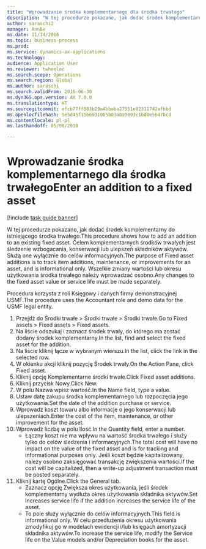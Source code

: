 ```yaml
--- 
title: "Wprowadzanie środka komplementarnego dla środka trwałego"
description: "W tej procedurze pokazano, jak dodać środek komplementarny do istniejącego środka trwałego."
author: saraschi2
manager: AnnBe
ms.date: 11/14/2016
ms.topic: business-process
ms.prod: 
ms.service: dynamics-ax-applications
ms.technology: 
audience: Application User
ms.reviewer: twheeloc
ms.search.scope: Operations
ms.search.region: Global
ms.author: saraschi
ms.search.validFrom: 2016-06-30
ms.dyn365.ops.version: AX 7.0.0
ms.translationtype: HT
ms.sourcegitcommit: efcb77ff883b29a4bbaba27551e02311742afbbd
ms.openlocfilehash: 5e5d45f15b69310b5b03a0a9093c1bd0e5647bcd
ms.contentlocale: pl-pl
ms.lasthandoff: 05/08/2018

---
```

# <a name="enter-an-addition-to-a-fixed-asset"></a><span data-ttu-id="9287d-103">Wprowadzanie środka komplementarnego dla środka trwałego</span><span class="sxs-lookup"><span data-stu-id="9287d-103">Enter an addition to a fixed asset</span></span>

[!include [task guide banner](../../includes/task-guide-banner.md)]

<span data-ttu-id="9287d-104">W tej procedurze pokazano, jak dodać środek komplementarny do istniejącego środka trwałego.</span><span class="sxs-lookup"><span data-stu-id="9287d-104">This procedure shows how to add an addition to an existing fixed asset.</span></span> <span data-ttu-id="9287d-105">Celem komplementarnych środków trwałych jest śledzenie wzbogacania, konserwacji lub ulepszeń składników aktywów. Służą one wyłącznie do celów informacyjnych.</span><span class="sxs-lookup"><span data-stu-id="9287d-105">The purpose of Fixed asset additions is to track item additions, maintenance, or improvements for an asset, and is informational only.</span></span> <span data-ttu-id="9287d-106">Wszelkie zmiany wartości lub okresu użytkowania środka trwałego należy wprowadzać osobno.</span><span class="sxs-lookup"><span data-stu-id="9287d-106">Any changes to the fixed asset value or service life must be made separately.</span></span>   



<span data-ttu-id="9287d-107">Procedura korzysta z roli Księgowy i danych firmy demonstracyjnej USMF.</span><span class="sxs-lookup"><span data-stu-id="9287d-107">The procedure uses the Accountant role and demo data for the USMF legal entity.</span></span>

1. <span data-ttu-id="9287d-108">Przejdź do Środki trwałe > Środki trwałe > Środki trwałe.</span><span class="sxs-lookup"><span data-stu-id="9287d-108">Go to Fixed assets > Fixed assets > Fixed assets.</span></span>
2. <span data-ttu-id="9287d-109">Na liście odszukaj i zaznacz środek trwały, do którego ma zostać dodany środek komplementarny.</span><span class="sxs-lookup"><span data-stu-id="9287d-109">In the list, find and select the fixed asset for the addition.</span></span>
3. <span data-ttu-id="9287d-110">Na liście kliknij łącze w wybranym wierszu.</span><span class="sxs-lookup"><span data-stu-id="9287d-110">In the list, click the link in the selected row.</span></span>
4. <span data-ttu-id="9287d-111">W okienku akcji kliknij pozycję Środek trwały.</span><span class="sxs-lookup"><span data-stu-id="9287d-111">On the Action Pane, click Fixed asset.</span></span>
5. <span data-ttu-id="9287d-112">Kliknij opcję Komplementarne środki trwałe.</span><span class="sxs-lookup"><span data-stu-id="9287d-112">Click Fixed asset additions.</span></span>
6. <span data-ttu-id="9287d-113">Kliknij przycisk Nowy.</span><span class="sxs-lookup"><span data-stu-id="9287d-113">Click New.</span></span>
7. <span data-ttu-id="9287d-114">W polu Nazwa wpisz wartość.</span><span class="sxs-lookup"><span data-stu-id="9287d-114">In the Name field, type a value.</span></span>
8. <span data-ttu-id="9287d-115">Ustaw datę zakupu środka komplementarnego lub rozpoczęcia jego użytkowania.</span><span class="sxs-lookup"><span data-stu-id="9287d-115">Set the date of the addition purchase or service.</span></span>
9. <span data-ttu-id="9287d-116">Wprowadź koszt towaru albo informacje o jego konserwacji lub ulepszeniach.</span><span class="sxs-lookup"><span data-stu-id="9287d-116">Enter the cost of the item, maintenance, or other improvement for the asset.</span></span>
10. <span data-ttu-id="9287d-117">Wprowadź liczbę w polu Ilość.</span><span class="sxs-lookup"><span data-stu-id="9287d-117">In the Quantity field, enter a number.</span></span>
    * <span data-ttu-id="9287d-118">Łączny koszt nie ma wpływu na wartość środka trwałego i służy tylko do celów śledzenia i informacyjnych.</span><span class="sxs-lookup"><span data-stu-id="9287d-118">The total cost will have no impact on the value of the fixed asset and is for tracking and informational purposes only.</span></span> <span data-ttu-id="9287d-119">Jeśli koszt będzie kapitalizowany, należy osobno zaksięgować transakcję zwiększenia wartości.</span><span class="sxs-lookup"><span data-stu-id="9287d-119">If the cost will be capitalized, then a write-up adjustment transaction must be posted separately.</span></span>  
11. <span data-ttu-id="9287d-120">Kliknij kartę Ogólne.</span><span class="sxs-lookup"><span data-stu-id="9287d-120">Click the General tab.</span></span>
    * <span data-ttu-id="9287d-121">Zaznacz opcję Zwiększa okres użytkowania, jeśli środek komplementarny wydłuża okres użytkowania składnika aktywów.</span><span class="sxs-lookup"><span data-stu-id="9287d-121">Set Increases service life if the addition increases the service life of the asset.</span></span>  
    * <span data-ttu-id="9287d-122">To pole służy wyłącznie do celów informacyjnych.</span><span class="sxs-lookup"><span data-stu-id="9287d-122">This field is informational only.</span></span> <span data-ttu-id="9287d-123">W celu przedłużenia okresu użytkowania zmodyfikuj go w modelach ewidencji i/lub księgach amortyzacji składnika aktywów.</span><span class="sxs-lookup"><span data-stu-id="9287d-123">To increase the service life, modify the Service life on the Value models and/or Depreciation books for the asset.</span></span>  


